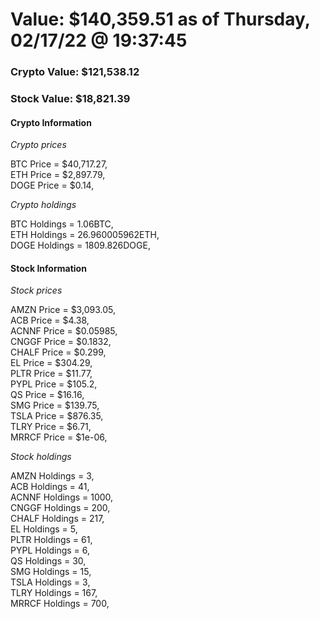 # Value: $140,359.51 as of Thursday, 02/17/22 @ 19:37:45 

### Crypto Value: $121,538.12

### Stock Value: $18,821.39

#### Crypto Information 
*Crypto prices* 

BTC Price = $40,717.27,  
ETH Price = $2,897.79,  
DOGE Price = $0.14,  


*Crypto holdings* 

BTC Holdings = 1.06BTC,  
ETH Holdings = 26.960005962ETH,  
DOGE Holdings = 1809.826DOGE,  


#### Stock Information 

*Stock prices* 

AMZN Price = $3,093.05,  
ACB Price = $4.38,  
ACNNF Price = $0.05985,  
CNGGF Price = $0.1832,  
CHALF Price = $0.299,  
EL Price = $304.29,  
PLTR Price = $11.77,  
PYPL Price = $105.2,  
QS Price = $16.16,  
SMG Price = $139.75,  
TSLA Price = $876.35,  
TLRY Price = $6.71,  
MRRCF Price = $1e-06,  


*Stock holdings* 

AMZN Holdings = 3,  
ACB Holdings = 41,  
ACNNF Holdings = 1000,  
CNGGF Holdings = 200,  
CHALF Holdings = 217,  
EL Holdings = 5,  
PLTR Holdings = 61,  
PYPL Holdings = 6,  
QS Holdings = 30,  
SMG Holdings = 15,  
TSLA Holdings = 3,  
TLRY Holdings = 167,  
MRRCF Holdings = 700,  



